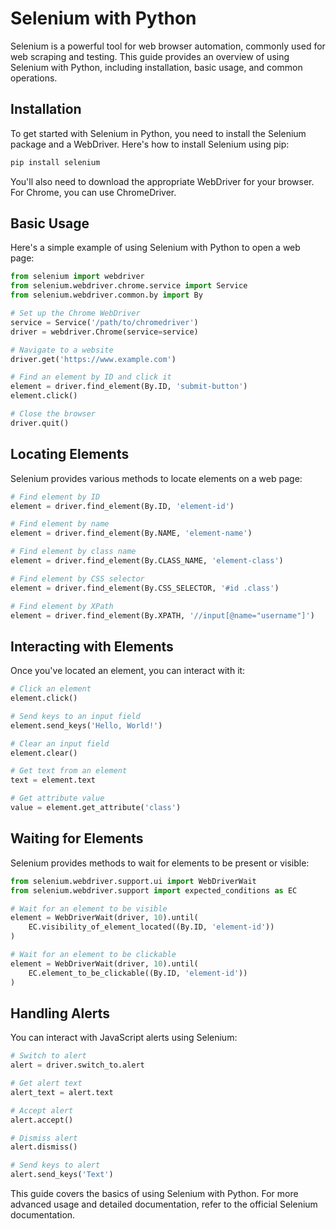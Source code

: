 # Selenium with Python #

Selenium is a powerful tool for web browser automation, commonly used for web scraping and testing. This guide provides an overview of using Selenium with Python, including installation, basic usage, and common operations.

## Installation ##

To get started with Selenium in Python, you need to install the Selenium package and a WebDriver. Here's how to install Selenium using pip:

```bash
pip install selenium
```

You'll also need to download the appropriate WebDriver for your browser. For Chrome, you can use ChromeDriver.

## Basic Usage ##

Here's a simple example of using Selenium with Python to open a web page:

```python
from selenium import webdriver
from selenium.webdriver.chrome.service import Service
from selenium.webdriver.common.by import By

# Set up the Chrome WebDriver
service = Service('/path/to/chromedriver')
driver = webdriver.Chrome(service=service)

# Navigate to a website
driver.get('https://www.example.com')

# Find an element by ID and click it
element = driver.find_element(By.ID, 'submit-button')
element.click()

# Close the browser
driver.quit()
```

## Locating Elements ##

Selenium provides various methods to locate elements on a web page:

```python
# Find element by ID
element = driver.find_element(By.ID, 'element-id')

# Find element by name
element = driver.find_element(By.NAME, 'element-name')

# Find element by class name
element = driver.find_element(By.CLASS_NAME, 'element-class')

# Find element by CSS selector
element = driver.find_element(By.CSS_SELECTOR, '#id .class')

# Find element by XPath
element = driver.find_element(By.XPATH, '//input[@name="username"]')
```

## Interacting with Elements ##

Once you've located an element, you can interact with it:

```python
# Click an element
element.click()

# Send keys to an input field
element.send_keys('Hello, World!')

# Clear an input field
element.clear()

# Get text from an element
text = element.text

# Get attribute value
value = element.get_attribute('class')
```

## Waiting for Elements ##

Selenium provides methods to wait for elements to be present or visible:

```python
from selenium.webdriver.support.ui import WebDriverWait
from selenium.webdriver.support import expected_conditions as EC

# Wait for an element to be visible
element = WebDriverWait(driver, 10).until(
    EC.visibility_of_element_located((By.ID, 'element-id'))
)

# Wait for an element to be clickable
element = WebDriverWait(driver, 10).until(
    EC.element_to_be_clickable((By.ID, 'element-id'))
)
```

## Handling Alerts ##

You can interact with JavaScript alerts using Selenium:

```python
# Switch to alert
alert = driver.switch_to.alert

# Get alert text
alert_text = alert.text

# Accept alert
alert.accept()

# Dismiss alert
alert.dismiss()

# Send keys to alert
alert.send_keys('Text')
```

This guide covers the basics of using Selenium with Python. For more advanced usage and detailed documentation, refer to the official Selenium documentation.
